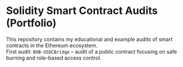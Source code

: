 # Solidity Smart Contract Audits (Portfolio)

This repository contains my educational and example audits of smart contracts in the Ethereum ecosystem.  
First audit: `BOB-USDCBridge` – audit of a public contract focusing on safe burning and role-based access control.
